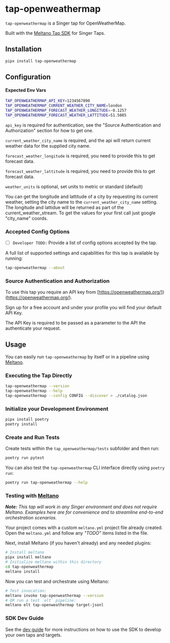 # tap-openweathermap

`tap-openweathermap` is a Singer tap for OpenWeatherMap.

Built with the [Meltano Tap SDK](https://sdk.meltano.com) for Singer Taps.

## Installation

```bash
pipx install tap-openweathermap
```

## Configuration

#### Expected Env Vars
```bash
TAP_OPENWEATHERMAP_API_KEY=1234567890
TAP_OPENWEATHERMAP_CURRENT_WEATHER_CITY_NAME=london
TAP_OPENWEATHERMAP_FORECAST_WEATHER_LONGITUDE=-0.1257
TAP_OPENWEATHERMAP_FORECAST_WEATHER_LATTITUDE=51.5085
```

`api_key` is required for authentication, see the "Source Authentication and Authorization" section for how to get one.

`current_weather_city_name` is required, and the api will return current weather data for the supplied city name.

`forecast_weather_longitude` is required, you need to provide this to get forecast data.

`forecast_weather_lattitude` is required, you need to provide this to get forecast data.

`weather_units` is optional, set units to metric or standard (default)

You can get the longitude and lattitude of a city by requesting its current weather, setting the city name to the `current_weather_city_name` setting.
The longitude and lattidue will be returned as part of the current_weather_stream. To get the values for your first call just google "city_name" coords.
 
### Accepted Config Options

- [ ] `Developer TODO:` Provide a list of config options accepted by the tap.

A full list of supported settings and capabilities for this
tap is available by running:

```bash
tap-openweathermap --about
```

### Source Authentication and Authorization

To use this tap you require an API key from [https://openweathermap.org/])(https://openweathermap.org/). 

Sign up for a free account and under your profile you will find your default API Key.

The API Key is required to be passed as a parameter to the API the authenticate your request.

## Usage

You can easily run `tap-openweathermap` by itself or in a pipeline using [Meltano](https://meltano.com/).

### Executing the Tap Directly

```bash
tap-openweathermap --version
tap-openweathermap --help
tap-openweathermap --config CONFIG --discover > ./catalog.json
```

### Initialize your Development Environment

```bash
pipx install poetry
poetry install
```

### Create and Run Tests

Create tests within the `tap_openweathermap/tests` subfolder and
  then run:

```bash
poetry run pytest
```

You can also test the `tap-openweathermap` CLI interface directly using `poetry run`:

```bash
poetry run tap-openweathermap --help
```

### Testing with [Meltano](https://www.meltano.com)

_**Note:** This tap will work in any Singer environment and does not require Meltano.
Examples here are for convenience and to streamline end-to-end orchestration scenarios._

Your project comes with a custom `meltano.yml` project file already created. Open the `meltano.yml` and follow any _"TODO"_ items listed in
the file.

Next, install Meltano (if you haven't already) and any needed plugins:

```bash
# Install meltano
pipx install meltano
# Initialize meltano within this directory
cd tap-openweathermap
meltano install
```

Now you can test and orchestrate using Meltano:

```bash
# Test invocation:
meltano invoke tap-openweathermap --version
# OR run a test `elt` pipeline:
meltano elt tap-openweathermap target-jsonl
```

### SDK Dev Guide

See the [dev guide](https://sdk.meltano.com/en/latest/dev_guide.html) for more instructions on how to use the SDK to 
develop your own taps and targets.
